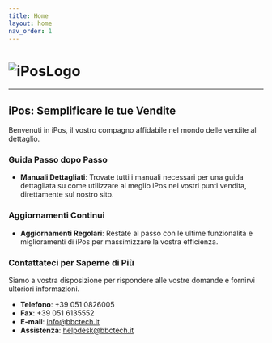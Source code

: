 ```yaml
---
title: Home
layout: home
nav_order: 1
---
```


# ![iPosLogo](https://github.com/BBCWiki/IPos-Manuals/assets/164161230/f0408e60-2c94-4149-96ce-c59a1226880d)

---

## iPos: Semplificare le tue Vendite

Benvenuti in iPos, il vostro compagno affidabile nel mondo delle vendite al dettaglio.

### Guida Passo dopo Passo

- **Manuali Dettagliati**: Trovate tutti i manuali necessari per una guida dettagliata su come utilizzare al meglio iPos nei vostri punti vendita, direttamente sul nostro sito.

### Aggiornamenti Continui 

- **Aggiornamenti Regolari**: Restate al passo con le ultime funzionalità e miglioramenti di iPos per massimizzare la vostra efficienza.

### Contattateci per Saperne di Più

Siamo a vostra disposizione per rispondere alle vostre domande e fornirvi ulteriori informazioni.

- **Telefono**: +39 051 0826005
- **Fax**: +39 051 6135552
- **E-mail**: [info@bbctech.it](mailto:info@bbctech.it)
- **Assistenza**: [helpdesk@bbctech.it](mailto:helpdesk@bbctech.it)

